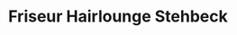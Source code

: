 ---
title: "Friseur Hairlounge Stehbeck"
url: /dorfen/friseur-hairlounge-stehbeck/
shop: Friseur
---